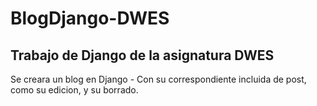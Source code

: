 # BlogDjango-DWES
Trabajo de Django de la asignatura DWES
----------------------
Se creara un blog en Django - 
Con su correspondiente incluida de post, como su edicion, y su borrado.
